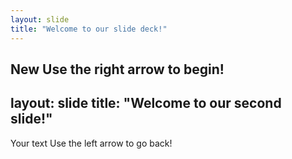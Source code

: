 ```yaml
---
layout: slide
title: "Welcome to our slide deck!"
---
```

New
Use the right arrow to begin!
---
layout: slide
title: "Welcome to our second slide!"
---
Your text
Use the left arrow to go back!

